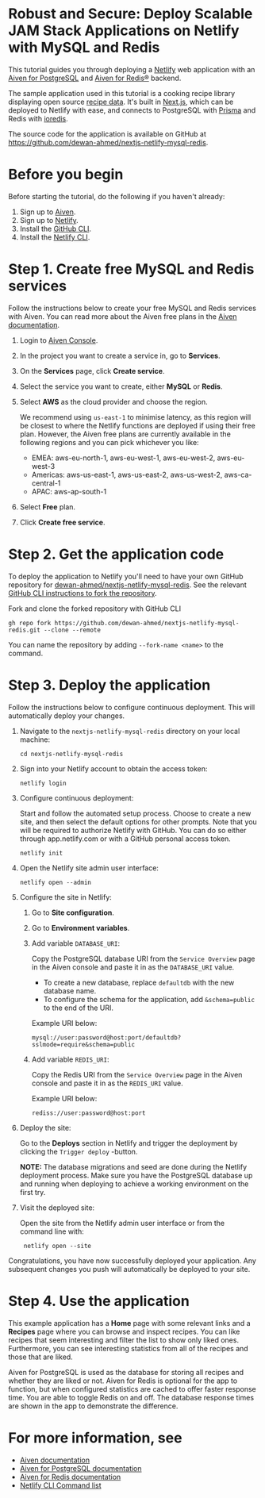 # Robust and Secure: Deploy Scalable JAM Stack Applications on Netlify with MySQL and Redis

This tutorial guides you through deploying a [Netlify](https://www.netlify.com/) web application with an [Aiven for PostgreSQL](https://aiven.io/mysql) and [Aiven for Redis®](https://aiven.io/redis) backend.

The sample application used in this tutorial is a cooking recipe library displaying open source [recipe data](https://www.kaggle.com/datasets/thedevastator/better-recipes-for-a-better-life). It's built in [Next.js](https://nextjs.org/), which can be deployed to Netlify with ease, and connects to PostgreSQL with [Prisma](https://www.prisma.io/) and Redis with [ioredis](https://www.npmjs.com/package/ioredis).

The source code for the application is available on GitHub at https://github.com/dewan-ahmed/nextjs-netlify-mysql-redis.

# Before you begin

Before starting the tutorial, do the following if you haven't already:

1. Sign up to [Aiven](https://console.aiven.io/signup?referral_code=v3tvatqoyzbu3yp2oiy9).
1. Sign up to [Netlify](https://app.netlify.com/signup).
1. Install the [GitHub CLI](https://github.com/cli/cli#installation).
1. Install the [Netlify CLI](https://docs.netlify.com/cli/get-started/).

# Step 1. Create free MySQL and Redis services

Follow the instructions below to create your free MySQL and Redis services with Aiven. You can read more about the Aiven free plans in the [Aiven documentation](https://docs.aiven.io/docs/platform/concepts/free-plan).

1. Login to [Aiven Console](https://console.aiven.io).
1. In the project you want to create a service in, go to **Services**.
1. On the **Services** page, click **Create service**.
1. Select the service you want to create, either **MySQL** or **Redis**.
1. Select **AWS** as the cloud provider and choose the region.

   We recommend using `us-east-1` to minimise latency, as this region will be closest to where the Netlify functions are deployed if using their free plan. However, the Aiven free plans are currently available in the following regions and you can pick whichever you like:

   - EMEA: aws-eu-north-1, aws-eu-west-1, aws-eu-west-2, aws-eu-west-3
   - Americas: aws-us-east-1, aws-us-east-2, aws-us-west-2, aws-ca-central-1
   - APAC: aws-ap-south-1

1. Select **Free** plan.
1. Click **Create free service**.

# Step 2. Get the application code

To deploy the application to Netlify you'll need to have your own GitHub repository for [dewan-ahmed/nextjs-netlify-mysql-redis](https://github.com/dewan-ahmed/nextjs-netlify-mysql-redis). See the relevant [GitHub CLI instructions to fork the repository](https://docs.github.com/en/get-started/quickstart/fork-a-repo?tool=cli#forking-a-repository).

Fork and clone the forked repository with GitHub CLI

```
gh repo fork https://github.com/dewan-ahmed/nextjs-netlify-mysql-redis.git --clone --remote
```

You can name the repository by adding `--fork-name <name>` to the command.

# Step 3. Deploy the application

Follow the instructions below to configure continuous deployment. This will automatically deploy your changes.

1. Navigate to the `nextjs-netlify-mysql-redis` directory on your local machine:

   ```
   cd nextjs-netlify-mysql-redis
   ```

1. Sign into your Netlify account to obtain the access token:

   ```
   netlify login
   ```

1. Configure continuous deployment:

   Start and follow the automated setup process. Choose to create a new site, and then select the default options for other prompts. Note that you will be required to authorize Netlify with GitHub. You can do so either through app.netlify.com or with a GitHub personal access token.

   ```
   netlify init
   ```

1. Open the Netlify site admin user interface:

   ```
   netlify open --admin
   ```

1. Configure the site in Netlify:

   1. Go to **Site configuration**.
   1. Go to **Environment variables**.
   1. Add variable `DATABASE_URI`:

      Copy the PostgreSQL database URI from the `Service Overview` page in the Aiven console and paste it in as the `DATABASE_URI` value.

      - To create a new database, replace `defaultdb` with the new database name.
      - To configure the schema for the application, add `&schema=public` to the end of the URI.

      Example URI below:

      ```
      mysql://user:password@host:port/defaultdb?sslmode=require&schema=public
      ```

   1. Add variable `REDIS_URI`:

      Copy the Redis URI from the `Service Overview` page in the Aiven console and paste it in as the `REDIS_URI` value.

      Example URI below:

      ```
      rediss://user:password@host:port
      ```

1. Deploy the site:

   Go to the **Deploys** section in Netlify and trigger the deployment by clicking the `Trigger deploy` -button.

   **NOTE:** The database migrations and seed are done during the Netlify deployment process. Make sure you have the PostgreSQL database up and running when deploying to achieve a working environment on the first try.

1. Visit the deployed site:

   Open the site from the Netlify admin user interface or from the command line with:

   ```
    netlify open --site
   ```

Congratulations, you have now successfully deployed your application. Any subsequent changes you push will automatically be deployed to your site.

# Step 4. Use the application

This example application has a **Home** page with some relevant links and a **Recipes** page where you can browse and inspect recipes. You can like recipes that seem interesting and filter the list to show only liked ones. Furthermore, you can see interesting statistics from all of the recipes and those that are liked.

Aiven for PostgreSQL is used as the database for storing all recipes and whether they are liked or not. Aiven for Redis is optional for the app to function, but when configured statistics are cached to offer faster response time. You are able to toggle Redis on and off. The database response times are shown in the app to demonstrate the difference.

# For more information, see

- [Aiven documentation](https://docs.aiven.io)
- [Aiven for PostgreSQL documentation](https://docs.aiven.io/docs/products/postgresql)
- [Aiven for Redis documentation](https://docs.aiven.io/docs/products/redis)
- [Netlify CLI Command list](https://cli.netlify.com/)
